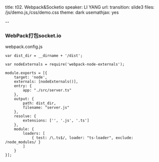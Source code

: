 title: t02. Webpack&Socketio
speaker: LI YANG
url: 
transition: slide3
files: /js/demo.js,/css/demo.css
theme: dark
usemathjax: yes

--
### WebPack打包socket.io
webpack.config.js

```
var dist_dir = __dirname + '/dist';
 
var nodeExternals = require('webpack-node-externals');
 
module.exports = [{
    target: 'node',
    externals: [nodeExternals()],
    entry: {
        app: "./src/server.ts"
    },
    output: {
        path: dist_dir,
        filename: "server.js"
    },
    resolve: {
        extensions: ['', '.js', '.ts']
    },
    module: {
        loaders: [
            { test: /\.ts$/, loader: "ts-loader", exclude: /node_modules/ }
        ]
    }
}];

```
